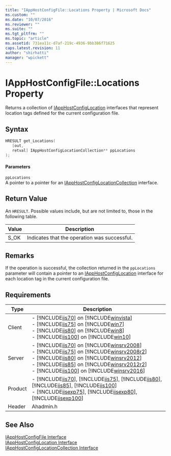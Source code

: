 ```yaml
---
title: "IAppHostConfigFile::Locations Property | Microsoft Docs"
ms.custom: ""
ms.date: "10/07/2016"
ms.reviewer: ""
ms.suite: ""
ms.tgt_pltfrm: ""
ms.topic: "article"
ms.assetid: 731ea11c-d7af-219c-4936-9bb386f71625
caps.latest.revision: 11
author: "shirhatti"
manager: "wpickett"
---
```

# IAppHostConfigFile::Locations Property
Returns a collection of [IAppHostConfigLocation](../../../webdevelopment-reference\native-code-api\webdev-native-api-reference/iapphostconfiglocation-interface.md) interfaces that represent location tags defined for the current configuration file.  
  
## Syntax  
  
```cpp  
HRESULT get_Locations(  
   [out,  
   retval] IAppHostConfigLocationCollection** ppLocations  
);  
```  
  
#### Parameters  
 `ppLocations`  
 A pointer to a pointer for an [IAppHostConfigLocationCollection](../../../webdevelopment-reference\native-code-api\webdev-native-api-reference/iapphostconfiglocationcollection-interface.md) interface.  
  
## Return Value  
 An `HRESULT`. Possible values include, but are not limited to, those in the following table.  
  
|Value|Description|  
|-----------|-----------------|  
|S_OK|Indicates that the operation was successful.|  
  
## Remarks  
 If the operation is successful, the collection returned in the `ppLocations` parameter will contain a pointer to an [IAppHostConfigLocation](../../../webdevelopment-reference\native-code-api\webdev-native-api-reference/iapphostconfiglocation-interface.md) interface for each location tag in the current configuration file.  
  
## Requirements  
  
|Type|Description|  
|----------|-----------------|  
|Client|-   [!INCLUDE[iis70](../../../wmi-provider/includes/iis70-md.md)] on [!INCLUDE[winvista](../../../wmi-provider/includes/winvista-md.md)]<br />-   [!INCLUDE[iis75](../../../wmi-provider/includes/iis75-md.md)] on [!INCLUDE[win7](../../../wmi-provider/includes/win7-md.md)]<br />-   [!INCLUDE[iis80](../../../wmi-provider/includes/iis80-md.md)] on [!INCLUDE[win8](../../../wmi-provider/includes/win8-md.md)]<br />-   [!INCLUDE[iis100](../../../wmi-provider/includes/iis100-md.md)] on [!INCLUDE[win10](../../../wmi-provider/includes/win10-md.md)]|  
|Server|-   [!INCLUDE[iis70](../../../wmi-provider/includes/iis70-md.md)] on [!INCLUDE[winsrv2008](../../../wmi-provider/includes/winsrv2008-md.md)]<br />-   [!INCLUDE[iis75](../../../wmi-provider/includes/iis75-md.md)] on [!INCLUDE[winsrv2008r2](../../../wmi-provider/includes/winsrv2008r2-md.md)]<br />-   [!INCLUDE[iis80](../../../wmi-provider/includes/iis80-md.md)] on [!INCLUDE[winsrv2012](../../../wmi-provider/includes/winsrv2012-md.md)]<br />-   [!INCLUDE[iis85](../../../wmi-provider/includes/iis85-md.md)] on [!INCLUDE[winsrv2012r2](../../../wmi-provider/includes/winsrv2012r2-md.md)]<br />-   [!INCLUDE[iis100](../../../wmi-provider/includes/iis100-md.md)] on [!INCLUDE[winsrv2016](../../../wmi-provider/includes/winsrv2016-md.md)]|  
|Product|-   [!INCLUDE[iis70](../../../wmi-provider/includes/iis70-md.md)], [!INCLUDE[iis75](../../../wmi-provider/includes/iis75-md.md)], [!INCLUDE[iis80](../../../wmi-provider/includes/iis80-md.md)], [!INCLUDE[iis85](../../../wmi-provider/includes/iis85-md.md)], [!INCLUDE[iis100](../../../wmi-provider/includes/iis100-md.md)]<br />-   [!INCLUDE[iisexp75](../../../webdevelopment-reference\native-code-api\webdev-native-api-reference/includes/iisexp75-md.md)], [!INCLUDE[iisexp80](../../../webdevelopment-reference\native-code-api\webdev-native-api-reference/includes/iisexp80-md.md)], [!INCLUDE[iisexp100](../../../webdevelopment-reference\native-code-api\webdev-native-api-reference/includes/iisexp100-md.md)]|  
|Header|Ahadmin.h|  
  
## See Also  
 [IAppHostConfigFile Interface](../../../webdevelopment-reference\native-code-api\webdev-native-api-reference/iapphostconfigfile-interface.md)   
 [IAppHostConfigLocation Interface](../../../webdevelopment-reference\native-code-api\webdev-native-api-reference/iapphostconfiglocation-interface.md)   
 [IAppHostConfigLocationCollection Interface](../../../webdevelopment-reference\native-code-api\webdev-native-api-reference/iapphostconfiglocationcollection-interface.md)